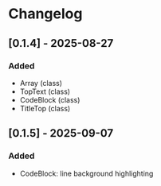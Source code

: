 # Changelog

## [0.1.4] - 2025-08-27

### Added
- Array (class)
- TopText (class)
- CodeBlock (class)
- TitleTop (class)

## [0.1.5] - 2025-09-07

### Added
- CodeBlock: line background highlighting
